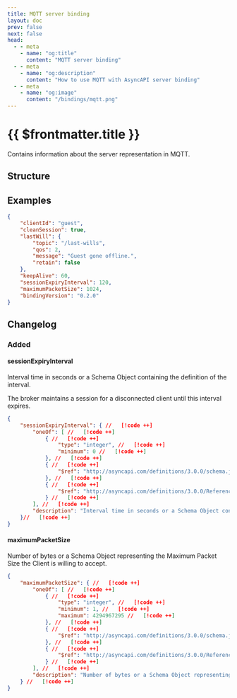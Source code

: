 ```yaml
---
title: MQTT server binding
layout: doc
prev: false
next: false
head:
  - - meta
    - name: "og:title"
      content: "MQTT server binding"
  - - meta
    - name: "og:description"
      content: "How to use MQTT with AsyncAPI server binding"
  - - meta
    - name: "og:image"
      content: "/bindings/mqtt.png"
---
```


# {{ $frontmatter.title }}

Contains information about the server representation in MQTT.

## Structure

<Json url="https://raw.githubusercontent.com/asyncapi/spec-json-schemas/master/bindings/mqtt/0.2.0/server.json"/>

## Examples

```json
{
    "clientId": "guest",
    "cleanSession": true,
    "lastWill": {
        "topic": "/last-wills",
        "qos": 2,
        "message": "Guest gone offline.",
        "retain": false
    },
    "keepAlive": 60,
    "sessionExpiryInterval": 120,
    "maximumPacketSize": 1024,
    "bindingVersion": "0.2.0"
}
```

## Changelog

### Added

#### sessionExpiryInterval

Interval time in seconds or a Schema Object containing the definition of the interval. 

The broker maintains a session for a disconnected client until this interval expires.

```json
{
    "sessionExpiryInterval": { //   [!code ++]
        "oneOf": [ //   [!code ++]
            { //   [!code ++]
                "type": "integer", //   [!code ++]
                "minimum": 0 //   [!code ++]
            }, //   [!code ++]
            { //   [!code ++]
                "$ref": "http://asyncapi.com/definitions/3.0.0/schema.json" //   [!code ++]
            }, //   [!code ++]
            { //   [!code ++]
                "$ref": "http://asyncapi.com/definitions/3.0.0/Reference.json" //   [!code ++]
            } //   [!code ++]
        ], //   [!code ++]
        "description": "Interval time in seconds or a Schema Object containing the definition of the interval.  The broker maintains a session for a disconnected client until this interval expires." //   [!code ++]
    }//   [!code ++]
}
```

#### maximumPacketSize

Number of bytes or a Schema Object representing the Maximum Packet Size the Client is willing to accept.

```json
{
    "maximumPacketSize": { //   [!code ++]
        "oneOf": [ //   [!code ++]
            { //   [!code ++]
                "type": "integer", //   [!code ++]
                "minimum": 1, //   [!code ++]
                "maximum": 4294967295 //   [!code ++]
            }, //   [!code ++]
            { //   [!code ++]
                "$ref": "http://asyncapi.com/definitions/3.0.0/schema.json" //   [!code ++]
            }, //   [!code ++]
            { //   [!code ++]
                "$ref": "http://asyncapi.com/definitions/3.0.0/Reference.json" //   [!code ++]
            } //   [!code ++]
        ], //   [!code ++]
        "description": "Number of bytes or a Schema Object representing the Maximum Packet Size the Client is willing to accept." //   [!code ++]
    } //   [!code ++]
}
```